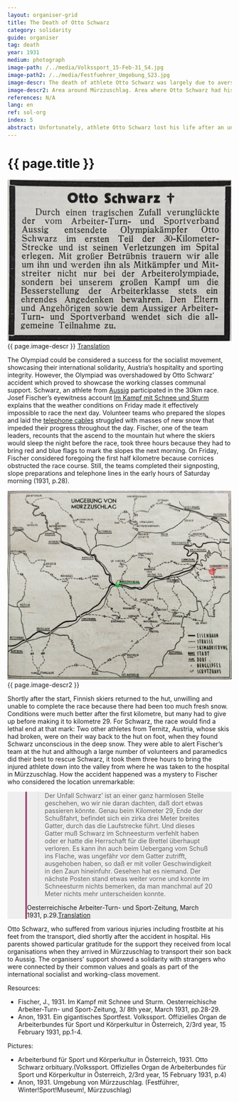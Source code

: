 ```yaml
---
layout: organiser-grid
title: The Death of Otto Schwarz
category: solidarity
guide: organiser
tag: death
year: 1931
medium: photograph
image-path: /../media/Volkssport_15-Feb-31_S4.jpg
image-path2: /../media/Festfuehrer_Umgebung_S23.jpg
image-descr: The death of athlete Otto Schwarz was largely due to averse weather conditions, but the community supported the deceased's parents
image-descr2: Area around Mürzzuschlag. Area where Otto Schwarz had his accident in red (Sonnwendstein), hospital area in Mürzzuschlag in green
references: N/A
lang: en
ref: sol-org
index: 5
abstract: Unfortunately, athlete Otto Schwarz lost his life after an unexpected accident, due to averse weather conditions.
---
```

<body>
    <div class="infotext">
        <h1  id="title">{{ page.title }}</h1>
        <div class="grid-item" id="exhibit-image"><img src="/../media/Volkssport_15-Feb-31_S4.jpg" class="img-fluid" alt="The death of athlete Otto Schwarz was largely due to averse weather conditions, but the community supported the deceased's parents.">{{ page.image-descr }} <a href="#" class="translation" data-toggle="tooltip" title="By a tragic coincidence, the Olympic fighter Otto Schwarz, sent by the Aussig Workers' Gymnastics and Sports Association, had an accident in the first part of the 30-kilometre course and succumbed to his injuries in hospital. It is with great sadness that we all mourn his memory and will always honour his memory as fellow fighters and comrades-in-arms, not only in the Workers' Olympics, but in our great struggle for the better position of the working class. Condolences go to the parents and relatives as well as the Aussiger Arbeiter-Turn- und Sportverband.">Translation</a></div>
        <p>The Olympiad could be considered a success for the socialist movement, showcasing their international solidarity, Austria’s hospitality and sporting integrity. However, the Olympiad was overshadowed by Otto Schwarz’ accident which proved to showcase the working classes communal support. Schwarz, an athlete from <a href="#" class="link-info" data-toggle="tooltip" title="now Ústí nad Labem, Czechoslovakia">Aussig</a> participated in the 30km race. Josef Fischer’s eyewitness account <span class="source"><a href="#" class="translation" data-toggle="tooltip" title="Fighting against snow and storm">Im Kampf mit Schnee und Sturm</a></span> explains that the weather conditions on Friday made it effectively impossible to race the next day. Volunteer teams who prepared the slopes and laid the <a href="#" class="link-info" data-toggle="tooltip" title="telephones were used to report from the race course and immediately inform the audience on the information board at the finishing">telephone cables</a> struggled with masses of new snow that impeded their progress throughout the day. Fischer, one of the team leaders, recounts that the ascend to the mountain hut where the skiers would sleep the night before the race, took three hours because they had to bring red and blue flags to mark the slopes the next morning. On Friday, Fischer considered foregoing the first half kilometre because cornices obstructed the race course. Still, the teams completed their signposting, slope preparations and telephone lines in the early hours of Saturday morning (1931, p.28).</p>
        <div class="grid-item" id="exhibit-image"><img src="/../media/Festfuehrer_Umgebung_S23.jpg" class="img-fluid" alt="{{ page.image-descr2 }}">{{ page.image-descr2 }}</div>
        <p>Shortly after the start, Finnish skiers returned to the hut, unwilling and unable to complete the race because there had been too much fresh snow.  Conditions were much better after the first kilometre, but many had to give up before making it to kilometre 29. For Schwarz, the race would find a lethal end at that mark: Two other athletes from Ternitz, Austria, whose skis had broken, were on their way back to the hut on foot, when they found Schwarz unconscious in the deep snow.  They were able to alert Fischer’s team at the hut and although a large number of volunteers and paramedics did their best to rescue Schwarz, it took them three hours to bring the injured athlete down into the valley from where he was taken to the hospital in Mürzzuschlag. How the accident happened was a mystery to Fischer who considered the location unremarkable: 
    <section class="vh-50" style="background-color: #eee;">
        <div class="container py-sm-5 h-50">
         <div class="row d-flex align-items-center h-20">
           <div class="col col-md-9 mb-3 mb-md-1" id="style3">
            <figure class="bg-white p-3 rounded" style="border-left: .25rem solid #a34e78;">
                <blockquote class="blockquote pb-2">
                    <p class="inlinequote">Der Unfall Schwarz’ ist an einer ganz harmlosen Stelle geschehen, wo wir nie daran dachten, daß dort etwas passieren könnte. Genau beim Kilometer 29, Ende der Schußfahrt, befindet sich ein zirka drei Meter breites Gatter, durch das die Laufstrecke führt. Und dieses Gatter muß Schwarz im Schneesturm verfehlt haben oder er hatte die Herrschaft für die Brettel überhaupt verloren. Es kann ihn auch beim Uebergang vom Schuß ins Flache, was ungefähr vor dem Gatter zutrifft, ausgehoben haben, so daß er mit voller Geschwindigkeit in den Zaun hineinfuhr. Gesehen hat es niemand. Der nächste Posten stand etwas weiter vorne und konnte im Schneesturm nichts bemerken, da man manchmal auf 20 Meter nichts mehr unterscheiden konnte.</p>
                </blockquote>
                <figcaption class="blockquote-footer mb-0 font-italic">Oesterreichische Arbeiter-Turn- und Sport-Zeitung, March 1931, p.29.<a href="#" class="translation" data-toggle="tooltip" title="Schwarz's accident happened in a very harmless place where we never thought that anything could happen there. Exactly at kilometre 29, at the end of the shot ride, there is a gate about three meters wide through which the running track leads. And Schwarz must have missed this gate in the snowstorm or he had lost control of the skis. He could have fallen when passing from the shot to the flat, which is approximately in front of the gate, so that he went into the fence at full speed. Nobody saw it. The next post was a little further along the way and could not notice anything in the snowstorm, because sometimes you could not make out anything that was more than 20 metres away">Translation</a>
                </figcaption>
            </figure>
           </div>
          </div>
        </div>
    </section>
        <p>Otto Schwarz, who suffered from various injuries including frostbite at his feet from the transport, died shortly after the accident in hospital. His parents showed particular gratitude for the support they received from local organisations when they arrived in Mürzzuschlag to transport their son back to Aussig. The organisers' support showed a solidarity with strangers who were connected by their common values and goals as part of the international socialist and working-class movement.</p>
        <div class="resources">
            <div class="resource-title">Resources:</div>
                <ul>
                    <li>Fischer, J., 1931. Im Kampf mit Schnee und Sturm. <span id="source">Oesterreichische Arbeiter-Turn- und Sport-Zeitung</span>, 3/ 8th year, March 1931, pp.28-29.</li>
                    <li>Anon, 1931. Ein gigantisches Sportfest. <span id="source">Volkssport. Offizielles Organ de Arbeiterbundes für Sport und Körperkultur in Österreich</span>, 2/3rd year, 15 February 1931, pp.1-4.</li>
                </ul>
            <div class="resource-title">Pictures:</div>
                <ul>
                    <li>Arbeiterbund für Sport und Körperkultur in Österreich, 1931. Otto Schwarz orbituary.(<span id="source">Volkssport. Offizielles Organ de Arbeiterbundes für Sport und Körperkultur in Österreich</span>, 2/3rd year, 15 February 1931, p.4)</li>
                    <li>Anon, 1931. Umgebung von Mürzzuschlag. (<span id="source">Festführer</span>, Winter!Sport!Museum!, Mürzzuschlag)</li>
                </ul>
        </div>
    </div>
</body>


